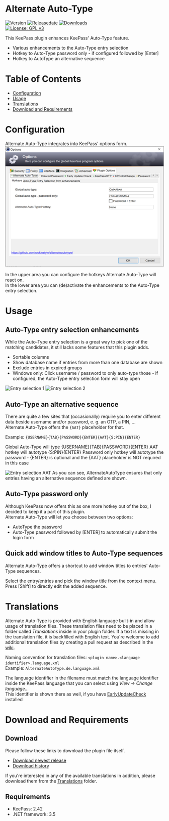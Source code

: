 # Alternate Auto-Type
[![Version](https://img.shields.io/github/release/rookiestyle/alternateautotype)](https://github.com/rookiestyle/alternateautotype/releases/latest)
[![Releasedate](https://img.shields.io/github/release-date/rookiestyle/alternateautotype)](https://github.com/rookiestyle/alternateautotype/releases/latest)
[![Downloads](https://img.shields.io/github/downloads/rookiestyle/alternateautotype/total?color=%2300cc00)](https://github.com/rookiestyle/alternateautotype/releases/latest/download/AlternateAutoType.plgx)\
[![License: GPL v3](https://img.shields.io/github/license/rookiestyle/alternateautotype)](https://www.gnu.org/licenses/gpl-3.0)

This KeePass plugin enhances KeePass' Auto-Type feature.

- Various enhancements to the Auto-Type entry selection
- Hotkey to Auto-Type password only - if configured followed by [Enter]
- Hotkey to AutoType an alternative sequence

# Table of Contents
- [Configuration](#configuration)
- [Usage](#usage)
- [Translations](#translations)
- [Download and Requirements](#download-and-requirements)

# Configuration
Alternate Auto-Type integrates into KeePass' options form.\
<img src="images/AlternateAutoType%20-%20Options.png" alt="Options" />

In the upper area you can configure the hotkeys Alternate Auto-Type will react on.  
In the lower area you can (de)activate the enhancements to the Auto-Type entry selection.
# Usage
## Auto-Type entry selection enhancements
While the Auto-Type entry selection is a great way to pick one of the matching candidates, it still lacks some features that this plugin adds.

- Sortable columns
- Show database name if entries from more than one database are shown
- Exclude entries in expired groups
- Windows only: Click username / password to only auto-type those - if configured, the Auto-Type entry selection form will stay open

<img src="images/AlternateAutoType%20-%20Selection%201.png" alt="Entry selection 1" />  
<img src="images/AlternateAutoType%20-%20Selection%202.png" alt="Entry selection 2" />

## Auto-Type an alternative sequence
There are quite a few sites that (occasionally) require you to enter different data beside username and/or password, e. g. an OTP, a PIN, ... \
Alternate Auto-Type offers the `{AAT}` placeholder for that.

Example: `{USERNAME}{TAB}{PASSWORD}{ENTER}{AAT}{S:PIN}{ENTER}`

Global Auto-Type will type {USERNAME}{TAB}{PASSWORD}{ENTER}
AAT hotkey will autotype {S:PIN}{ENTER}
Password only hotkey will autotype the password - {ENTER} is optional and the {AAT} placeholder is NOT required in this case

<img src="images/AlternateAutoType%20-%20AAT.png" alt="Entry selection AAT" />
As you can see, AlternateAutoType ensures that only entries having an alternative sequence defined are shown.

## Auto-Type password only
Although KeePass now offers this as one more hotkey out of the box, I decided to keep it a part of this plugin.\
Alternate Auto-Type will let you choose between two options:  
- AutoType the password
- Auto-Type password followed by [ENTER] to automatically submit the login form

## Quick add window titles to Auto-Type sequences  
Alternate Auto-Type offers a shortcut to add window titles to entries' Auto-Type sequences.

Select the entry/entries and pick the window title from the context menu.  
Press [Shift] to directly edit the added sequence.


# Translations
Alternate Auto-Type is provided with English language built-in and allow usage of translation files.
These translation files need to be placed in a folder called *Translations* inside in your plugin folder.
If a text is missing in the translation file, it is backfilled with English text.
You're welcome to add additional translation files by creating a pull request as described in the [wiki](https://github.com/Rookiestyle/AlternateAutoType/wiki/Create-or-update-translations).

Naming convention for translation files: `<plugin name>.<language identifier>.language.xml`\
Example: `AlternateAutoType.de.language.xml`
  
The language identifier in the filename must match the language identifier inside the KeePass language that you can select using *View -> Change language...*\
This identifier is shown there as well, if you have [EarlyUpdateCheck](https://github.com/rookiestyle/earlyupdatecheck) installed

# Download and Requirements
## Download
Please follow these links to download the plugin file itself.
- [Download newest release](https://github.com/rookiestyle/alternateautotype/releases/latest/download/AlternateAutoType.plgx)
- [Download history](https://github.com/rookiestyle/alternateautotype/releases)

If you're interested in any of the available translations in addition, please download them from the [Translations](Translations) folder.
## Requirements
* KeePass: 2.42
* .NET framework: 3.5
